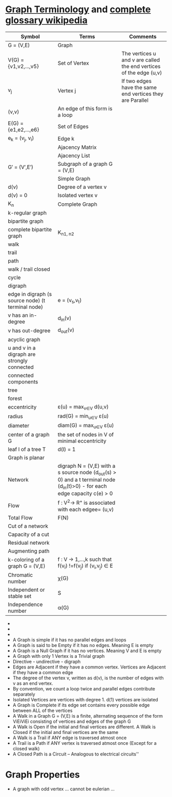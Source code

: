 
# [Graph Terminology](https://visualgo.net/en/graphds?slide=1) and [complete glossary wikipedia](https://en.wikipedia.org/wiki/Glossary_of_graph_theory_terms)

| Symbol | Terms  | Comments |                                                         
| ------------- | ------------- | ----------------- |                                          
| G = (V,E) | Graph |                                 
| V(G) = {v1,v2,...,v5} | Set of Vertex  | The vertices u and v are called the end vertices of the edge (u,v) |                    
| v<sub>j</sub> | Vertex j | If two edges have the same end vertices they are Parallel |
| (v,v) | An edge of this form is a loop | 
| E(G) = {e1,e2,...,e6} | Set of Edges | |
| e<sub>k</sub> = (v<sub>j</sub>, v<sub>i</sub>) | Edge k | 
|| Ajacency Matrix | |
|| Ajacency List | |
| G′ = (V′,E′) | Subgraph of a graph G = (V,E) | |
|| Simple Graph| |
| d(v) | Degree of a vertex v | |
| d(v) = 0 | Isolated vertex v | | 
|K<sub>n</sub>  | Complete Graph | |
| k-regular graph | |
| bipartite graph |
| complete bipartite graph | K<sub>n1, n2</sub> |
| walk | | 
| trail | | 
| path | | 
| walk / trail closed | | 
| cycle | |
| digraph | | 
| edge in digraph (s source node) (t terminal node) | e = (v<sub>s</sub>,v<sub>t</sub>) | |
| v has an in-degree | d<sub>in</sub>(v) |
| v has out-degree | d<sub>out</sub>(v) |
| acyclic graph | |
| u and v in a digraph are strongly connected | |
| connected components | |
| tree | | 
| forest | |
| eccentricity | ε(u) = max<sub>v∈V</sub> d(u,v) | 
| radius | rad(G) = min<sub>u∈V</sub> ε(u) |
| diameter | diam(G) = max<sub>u∈V</sub> ε(u) | 
| center of a graph G | the set of nodes in V of minimal eccentricity |
| leaf l of a tree T |  d(l) = 1 |
| Graph is planar | |
| Network | digraph N = (V,E) with a s source node (d<sub>out</sub>(s) > 0) and a t terminal node (d<sub>in</sub>(t)>0) - for each edge capacity c(e) > 0 |
| Flow | f : V<sup>2</sup>→ R<sup>+</sup> is associated with each edgee= (u,v) |
| Total Flow | F(N) | |
| Cut of a network | |
| Capacity of a cut | |
| Residual network | |
| Augmenting path | |
| k-coloring of a graph G = (V,E) | f : V → 1,...,k such that f(v<sub>i</sub>) !=f(v<sub>j</sub>) if (v<sub>i</sub>,v<sub>j</sub>) ∈ E
| Chromatic number | χ(G) |
| Independent or stable set | S |
| Independence number | α(G) |


*  
*  
*  
*  A Graph is simple if it has no parallel edges and loops
*  A Graph is said to be Empty if it has no edges. Meaning E is empty
*  A Graph is a Null Graph if it has no vertices. Meaning V and E is empty
*  A Graph with only 1 Vertex is a Trivial graph
*  Directive - undirective - digraph
*  Edges are Adjacent if they have a common vertex. Vertices are Adjacent if they have a common edge
*  The degree of the vertex v, written as d(v), is the number of edges with v as an end vertex. 
*  By convention, we count a loop twice and parallel edges contribute separately
*  Isolated Vertices are vertices with degree 1. d(1) vertices are isolated
*  A Graph is Complete if its edge set contains every possible edge between ALL of the vertices
*  A Walk in a Graph G = (V,E) is a finite, alternating sequence of the form ViEiViEi consisting of vertices and edges of the graph G
* A Walk is Open if the initial and final vertices are different. A Walk is Closed if the initial and final vertices are the same
*  A Walk is a Trail if ANY edge is traversed atmost once
*  A Trail is a Path if ANY vertex is traversed atmost once (Except for a closed walk)
*  A Closed Path is a Circuit – Analogous to electrical circuits''



# Graph Properties 

* A graph with odd vertex ... cannot be eulerian ...
